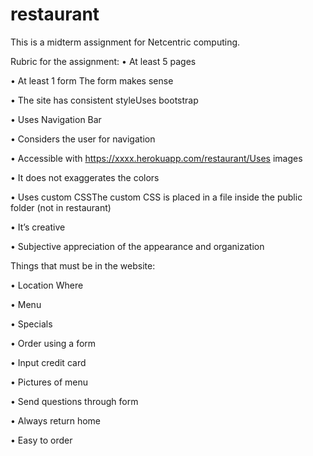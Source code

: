 # restaurant
This is a midterm assignment for Netcentric computing.


Rubric for the assignment:
•	At least 5 pages

•	At least 1 form The form makes sense

•	The site has consistent styleUses bootstrap

•	Uses Navigation Bar

•	Considers the user for navigation

•	Accessible with https://xxxx.herokuapp.com/restaurant/Uses images

•	It does not exaggerates the colors

•	Uses custom CSSThe custom CSS is placed in a file inside the public folder (not in restaurant)

•	It’s creative

•	Subjective appreciation of the appearance and organization

Things that must be in the website:

•	Location Where

•	Menu

•	Specials 

•	Order using a form

•	Input credit card

•	Pictures of menu

•	Send questions through form

•	Always return home

•	Easy to order

